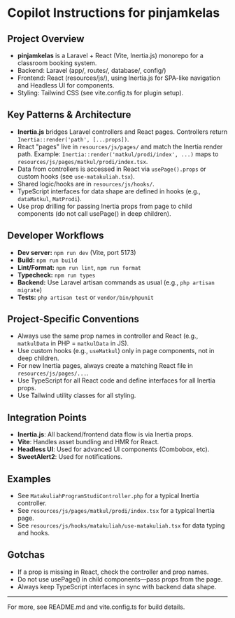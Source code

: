 # Copilot Instructions for pinjamkelas

## Project Overview
- **pinjamkelas** is a Laravel + React (Vite, Inertia.js) monorepo for a classroom booking system.
- Backend: Laravel (app/, routes/, database/, config/)
- Frontend: React (resources/js/), using Inertia.js for SPA-like navigation and Headless UI for components.
- Styling: Tailwind CSS (see vite.config.ts for plugin setup).

## Key Patterns & Architecture
- **Inertia.js** bridges Laravel controllers and React pages. Controllers return `Inertia::render('path', [...props])`.
- React "pages" live in `resources/js/pages/` and match the Inertia render path. Example: `Inertia::render('matkul/prodi/index', ...)` maps to `resources/js/pages/matkul/prodi/index.tsx`.
- Data from controllers is accessed in React via `usePage().props` or custom hooks (see `use-matakuliah.tsx`).
- Shared logic/hooks are in `resources/js/hooks/`.
- TypeScript interfaces for data shape are defined in hooks (e.g., `dataMatkul`, `MatProdi`).
- Use prop drilling for passing Inertia props from page to child components (do not call usePage() in deep children).

## Developer Workflows
- **Dev server:** `npm run dev` (Vite, port 5173)
- **Build:** `npm run build`
- **Lint/Format:** `npm run lint`, `npm run format`
- **Typecheck:** `npm run types`
- **Backend:** Use Laravel artisan commands as usual (e.g., `php artisan migrate`)
- **Tests:** `php artisan test` or `vendor/bin/phpunit`

## Project-Specific Conventions
- Always use the same prop names in controller and React (e.g., `matkulData` in PHP = `matkulData` in JS).
- Use custom hooks (e.g., `useMatkul`) only in page components, not in deep children.
- For new Inertia pages, always create a matching React file in `resources/js/pages/...`.
- Use TypeScript for all React code and define interfaces for all Inertia props.
- Use Tailwind utility classes for all styling.

## Integration Points
- **Inertia.js**: All backend/frontend data flow is via Inertia props.
- **Vite**: Handles asset bundling and HMR for React.
- **Headless UI**: Used for advanced UI components (Combobox, etc).
- **SweetAlert2**: Used for notifications.

## Examples
- See `MatakuliahProgramStudiController.php` for a typical Inertia controller.
- See `resources/js/pages/matkul/prodi/index.tsx` for a typical Inertia page.
- See `resources/js/hooks/matakuliah/use-matakuliah.tsx` for data typing and hooks.

## Gotchas
- If a prop is missing in React, check the controller and prop names.
- Do not use usePage() in child components—pass props from the page.
- Always keep TypeScript interfaces in sync with backend data shape.

---
For more, see README.md and vite.config.ts for build details.
